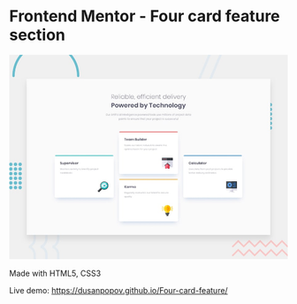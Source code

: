 # Frontend Mentor - Four card feature section

![Design preview for the Four card feature section coding challenge](./design/desktop-preview.jpg)

Made with HTML5, CSS3

Live demo: https://dusanpopov.github.io/Four-card-feature/
